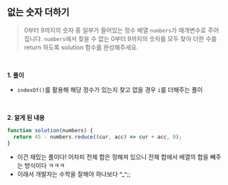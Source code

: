 ## 없는 숫자 더하기

> 0부터 9까지의 숫자 중 일부가 들어있는 정수 배열 `numbers`가 매개변수로 주어집니다. `numbers`에서 찾을 수 없는 0부터 9까지의 숫자를 모두 찾아 더한 수를 return 하도록 solution 함수를 완성해주세요.

<br>

**1. 풀이**

- `indexOf()`를 활용해 해당 정수가 있는지 찾고 없을 경우 `i`를 더해주는 풀이

<br>

**2. 알게 된 내용**

```javascript
function solution(numbers) {
  return 45 - numbers.reduce((cur, acc) => cur + acc, 0);
}
```

- 이건 재밌는 풀이다! 어차피 전체 합은 정해져 있으니 전체 합에서 배열의 합을 빼주는 방식이다 ㅋㅋㅋ
- 이래서 개발자는 수학을 잘해야 하나보다 ^\_^;;
